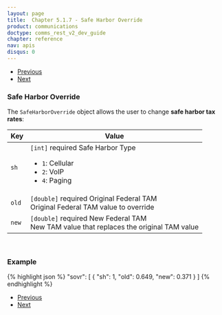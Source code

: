 ```yaml
---
layout: page
title:  Chapter 5.1.7 - Safe Harbor Override
product: communications
doctype: comms_rest_v2_dev_guide
chapter: reference
nav: apis
disqus: 0
---
```


<ul class="pager">
  <li class="previous"><a href="/communications/dev-guide_rest_v2/reference/tax-override/"><i class="glyphicon glyphicon-chevron-left"></i>Previous</a></li>
  <li class="next"><a href="/communications/dev-guide_rest_v2/reference/exclusion/">Next<i class="glyphicon glyphicon-chevron-right"></i></a></li>
</ul>

<h3>Safe Harbor Override</h3>

The <code>SafeHarborOverride</code> object allows the user to change <b>safe harbor tax rates</b>:

<div class="mobile-table">
  <table class="styled-table">
    <thead>
      <tr>
        <th>Key</th>
        <th>Value</th>
      </tr>
    </thead>
    <tbody>
      <tr>
        <td><code>sh</code></td>
        <td><code>[int]</code> <span class="t5">required</span> Safe Harbor Type
          <ul class="dev-guide-list">
            <li><code>1</code>: Cellular</li>
            <li><code>2</code>: VoIP</li>
            <li><code>4</code>: Paging</li>
          </ul>
        </td>
      </tr>
      <tr>
        <td><code>old</code></td>
        <td><code>[double]</code> <span class="t5">required</span> Original Federal TAM
        <br/>
        Original Federal TAM value to override
        </td>
      </tr>
      <tr>
        <td><code>new</code></td>
        <td><code>[double]</code> <span class="t5">required</span> New Federal TAM
        <br/>
        New TAM value that replaces the original TAM value
        </td>
      </tr>
    </tbody>
  </table>
</div>
<br>

<h3>Example</h3>

{% highlight json %}
"sovr": [
  {
    "sh": 1,
    "old": 0.649,
    "new": 0.371
  }
]
{% endhighlight %}

<ul class="pager">
  <li class="previous"><a href="/communications/dev-guide_rest_v2/reference/tax-override/"><i class="glyphicon glyphicon-chevron-left"></i>Previous</a></li>
  <li class="next"><a href="/communications/dev-guide_rest_v2/reference/exclusion/">Next<i class="glyphicon glyphicon-chevron-right"></i></a></li>
</ul>